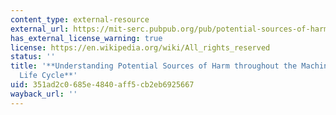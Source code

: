 ```yaml
---
content_type: external-resource
external_url: https://mit-serc.pubpub.org/pub/potential-sources-of-harm-throughout-the-machine-learning-life-cycle/release/2
has_external_license_warning: true
license: https://en.wikipedia.org/wiki/All_rights_reserved
status: ''
title: '**Understanding Potential Sources of Harm throughout the Machine Learning
  Life Cycle**'
uid: 351ad2c0-685e-4840-aff5-cb2eb6925667
wayback_url: ''
---
```

